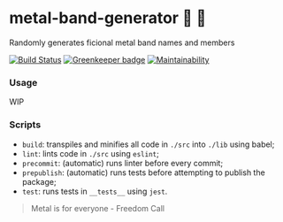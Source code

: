 # metal-band-generator :metal: :guitar:

Randomly generates ficional metal band names and members

[![Build Status](https://travis-ci.org/vspedr/metal-band-generator.svg?branch=master)](https://travis-ci.org/vspedr/metal-band-generator)
[![Greenkeeper badge](https://badges.greenkeeper.io/vspedr/metal-band-generator.svg)](https://greenkeeper.io/)
[![Maintainability](https://api.codeclimate.com/v1/badges/8b4adc5619fd52a44f64/maintainability)](https://codeclimate.com/github/vspedr/metal-band-generator/maintainability)

### Usage

WIP

### Scripts
- `build`: transpiles and minifies all code in `./src` into `./lib` using babel;
- `lint`: lints code in `./src` using `eslint`;
- `precommit`: (automatic) runs linter before every commit;
- `prepublish`: (automatic) runs tests before attempting to publish the package;
- `test`: runs tests in `__tests__` using `jest`.

> Metal is for everyone - Freedom Call
